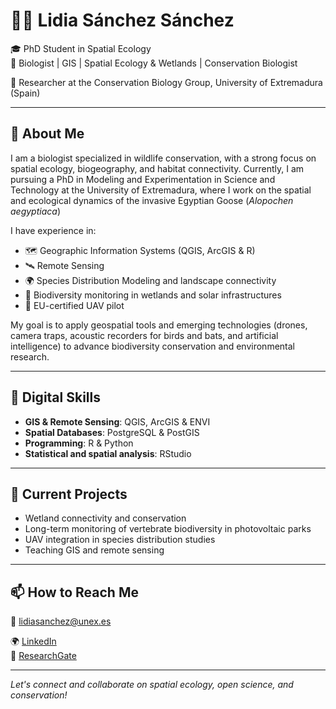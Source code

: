 # 👩‍🔬 Lidia Sánchez Sánchez

🎓 PhD Student in Spatial Ecology  
🧬 Biologist | GIS | Spatial Ecology & Wetlands | Conservation Biologist

📍 Researcher at the Conservation Biology Group, University of Extremadura (Spain)

---

## 🧭 About Me

I am a biologist specialized in wildlife conservation, with a strong focus on spatial ecology, biogeography, and habitat connectivity. Currently, I am pursuing a PhD in Modeling and Experimentation in Science and Technology at the University of Extremadura, where I work on the spatial and ecological dynamics of the invasive Egyptian Goose (*Alopochen aegyptiaca*)

I have experience in:

- 🗺️ Geographic Information Systems (QGIS, ArcGIS & R)
- 🛰️ Remote Sensing
- 🌍 Species Distribution Modeling and landscape connectivity
- 🦇 Biodiversity monitoring in wetlands and solar infrastructures
- 🤖 EU-certified UAV pilot

My goal is to apply geospatial tools and emerging technologies (drones, camera traps, acoustic recorders for birds and bats, and artificial intelligence) to advance biodiversity conservation and environmental research.

---

## 🧰 Digital Skills

- **GIS & Remote Sensing**: QGIS, ArcGIS & ENVI  
- **Spatial Databases**: PostgreSQL & PostGIS  
- **Programming**: R & Python
- **Statistical and spatial analysis**: RStudio

---

## 🌱 Current Projects

- Wetland connectivity and conservation 
- Long-term monitoring of vertebrate biodiversity in photovoltaic parks  
- UAV integration in species distribution studies  
- Teaching GIS and remote sensing

---

## 📫 How to Reach Me

📧 lidiasanchez@unex.es 

🌍 [LinkedIn](https://www.linkedin.com/in/tu-enlace-personalizado/)  
🔬 [ResearchGate](https://www.researchgate.net/profile/Lidia-Sanchez-Sanchez-2)

---

*Let's connect and collaborate on spatial ecology, open science, and conservation!*
